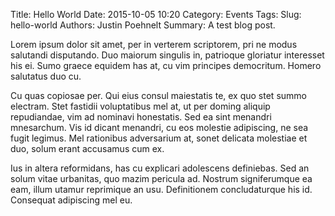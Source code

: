 Title: Hello World
Date: 2015-10-05 10:20
Category: Events
Tags:
Slug: hello-world
Authors: Justin Poehnelt
Summary: A test blog post.

Lorem ipsum dolor sit amet, per in verterem scriptorem, pri ne modus salutandi disputando. Duo maiorum singulis in, patrioque gloriatur interesset his ei. Sumo graece equidem has at, cu vim principes democritum. Homero salutatus duo cu.

Cu quas copiosae per. Qui eius consul maiestatis te, ex quo stet summo electram. Stet fastidii voluptatibus mel at, ut per doming aliquip repudiandae, vim ad nominavi honestatis. Sed ea sint menandri mnesarchum. Vis id dicant menandri, cu eos molestie adipiscing, ne sea fugit legimus. Mel rationibus adversarium at, sonet delicata molestiae et duo, solum erant accusamus cum ex.

Ius in altera reformidans, has cu explicari adolescens definiebas. Sed an solum vitae urbanitas, quo mazim pericula ad. Nostrum signiferumque ea eam, illum utamur reprimique an usu. Definitionem concludaturque his id. Consequat adipiscing mel eu.